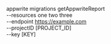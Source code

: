 appwrite migrations getAppwriteReport \
        --resources one two three \
        --endpoint https://example.com \
        --projectID [PROJECT_ID] \
        --key [KEY]
